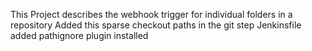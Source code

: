 This Project describes the webhook trigger for individual folders in a repository
Added this sparse checkout paths in the git step
Jenkinsfile added
pathignore plugin installed
